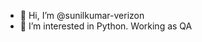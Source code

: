 - 👋 Hi, I’m @sunilkumar-verizon
- 👀 I’m interested in Python. Working as QA

<!---
sunilkumar-verizon/sunilkumar-verizon is a ✨ special ✨ repository because its `README.md` (this file) appears on your GitHub profile.
You can click the Preview link to take a look at your changes.
--->
